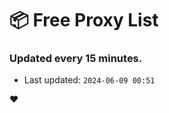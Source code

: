 # :package: Free Proxy List
### Updated every 15 minutes.

- Last updated: `2024-06-09 00:51`

:heart:
